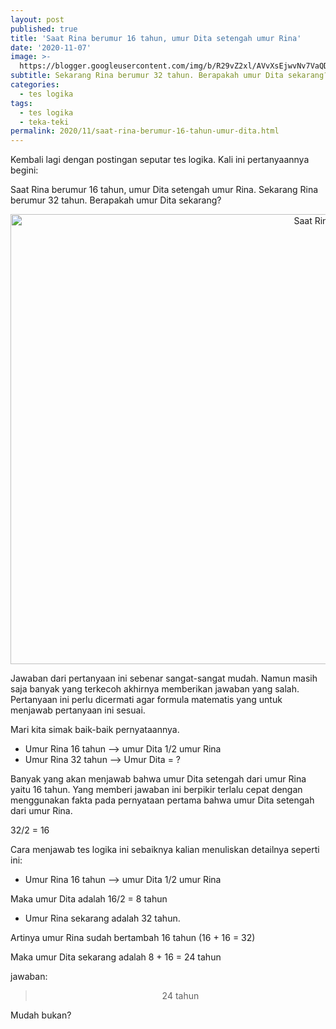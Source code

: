 ```yaml
---
layout: post
published: true
title: 'Saat Rina berumur 16 tahun, umur Dita setengah umur Rina'
date: '2020-11-07'
image: >-
  https://blogger.googleusercontent.com/img/b/R29vZ2xl/AVvXsEjwvNv7VaQDI0xp9ZlWg4oCcnQyDsaV62mf2wS4VTafikMjNLOxJ5WOy5ysN4ebECDO9xSLck7dyVrCTr1RqkEphVcfBclbWnaIXJy2udggLAmayixIOYBBqqhmbl33Ozlyend_EVsLppw/s1600-rw/umur+Rina-min.png
subtitle: Sekarang Rina berumur 32 tahun. Berapakah umur Dita sekarang?
categories:
  - tes logika
tags:
  - tes logika
  - teka-teki
permalink: 2020/11/saat-rina-berumur-16-tahun-umur-dita.html
---
```

Kembali lagi dengan postingan seputar tes logika. Kali ini pertanyaannya begini:

Saat Rina berumur 16 tahun, umur Dita setengah umur Rina. Sekarang Rina berumur 32 tahun. Berapakah umur Dita sekarang?

<div class="separator" style="clear: both; text-align: center;">
<img alt="Saat Rina berumur 16 tahun, umur Dita setengah umur Rina" height="720"  src="https://blogger.googleusercontent.com/img/b/R29vZ2xl/AVvXsEjwvNv7VaQDI0xp9ZlWg4oCcnQyDsaV62mf2wS4VTafikMjNLOxJ5WOy5ysN4ebECDO9xSLck7dyVrCTr1RqkEphVcfBclbWnaIXJy2udggLAmayixIOYBBqqhmbl33Ozlyend_EVsLppw/s1600-rw/umur+Rina-min.png" title="Saat Rina berumur 16 tahun, umur Dita setengah umur Rina" width="1280"/></div>


Jawaban dari pertanyaan ini sebenar sangat-sangat mudah. Namun masih saja banyak yang terkecoh akhirnya memberikan jawaban yang salah. Pertanyaan ini perlu dicermati agar formula matematis yang untuk menjawab pertanyaan ini sesuai.

Mari kita simak baik-baik pernyataannya.
- Umur Rina 16 tahun --&gt; umur Dita 1/2 umur Rina
- Umur Rina 32 tahun --&gt; Umur Dita = ?

Banyak yang akan menjawab bahwa umur Dita setengah dari umur Rina yaitu 16 tahun. Yang memberi jawaban ini berpikir terlalu cepat dengan menggunakan fakta pada pernyataan pertama bahwa umur Dita setengah dari umur Rina.

32/2 = 16

Cara menjawab tes logika ini sebaiknya kalian menuliskan detailnya seperti ini:

- Umur Rina 16 tahun --&gt; umur Dita 1/2 umur Rina

Maka umur Dita adalah 16/2 = 8 tahun

- Umur Rina sekarang adalah 32 tahun.

Artinya umur Rina sudah bertambah 16 tahun (16 + 16 = 32)

Maka umur Dita sekarang adalah 8 + 16 = 24 tahun

jawaban:

<div style="text-align: center;">
<blockquote class="tr_bq">
24 tahun</blockquote>
</div>

Mudah bukan?
